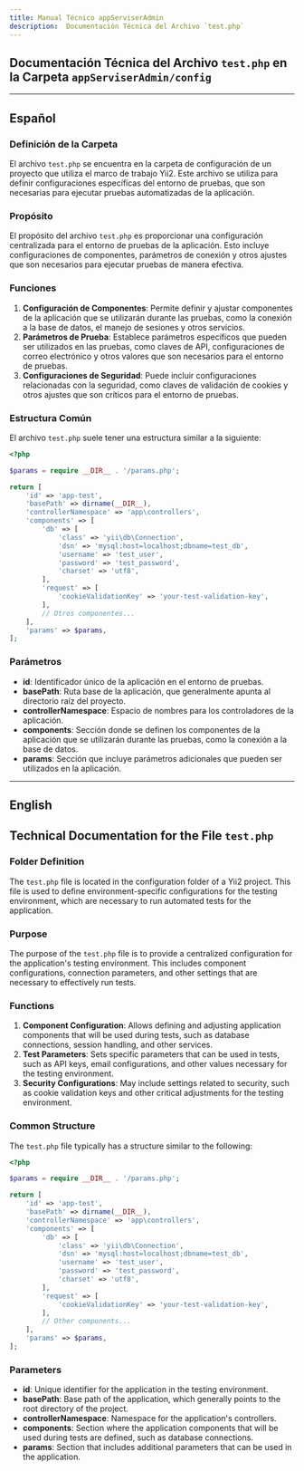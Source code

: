 ```yaml
---
title: Manual Técnico appServiserAdmin
description:  Documentación Técnica del Archivo `test.php`
---
```


## Documentación Técnica del Archivo `test.php` en la Carpeta `appServiserAdmin/config`

---

## Español

### Definición de la Carpeta
El archivo `test.php` se encuentra en la carpeta de configuración de un proyecto que utiliza el marco de trabajo Yii2. Este archivo se utiliza para definir configuraciones específicas del entorno de pruebas, que son necesarias para ejecutar pruebas automatizadas de la aplicación.

### Propósito
El propósito del archivo `test.php` es proporcionar una configuración centralizada para el entorno de pruebas de la aplicación. Esto incluye configuraciones de componentes, parámetros de conexión y otros ajustes que son necesarios para ejecutar pruebas de manera efectiva.

### Funciones

1. **Configuración de Componentes**: Permite definir y ajustar componentes de la aplicación que se utilizarán durante las pruebas, como la conexión a la base de datos, el manejo de sesiones y otros servicios.
2. **Parámetros de Prueba**: Establece parámetros específicos que pueden ser utilizados en las pruebas, como claves de API, configuraciones de correo electrónico y otros valores que son necesarios para el entorno de pruebas.
3. **Configuraciones de Seguridad**: Puede incluir configuraciones relacionadas con la seguridad, como claves de validación de cookies y otros ajustes que son críticos para el entorno de pruebas.

### Estructura Común

El archivo `test.php` suele tener una estructura similar a la siguiente:

```php
<?php

$params = require __DIR__ . '/params.php';

return [
    'id' => 'app-test',
    'basePath' => dirname(__DIR__),
    'controllerNamespace' => 'app\controllers',
    'components' => [
        'db' => [
            'class' => 'yii\db\Connection',
            'dsn' => 'mysql:host=localhost;dbname=test_db',
            'username' => 'test_user',
            'password' => 'test_password',
            'charset' => 'utf8',
        ],
        'request' => [
            'cookieValidationKey' => 'your-test-validation-key',
        ],
        // Otros componentes...
    ],
    'params' => $params,
];
```

### Parámetros

- **id**: Identificador único de la aplicación en el entorno de pruebas.
- **basePath**: Ruta base de la aplicación, que generalmente apunta al directorio raíz del proyecto.
- **controllerNamespace**: Espacio de nombres para los controladores de la aplicación.
- **components**: Sección donde se definen los componentes de la aplicación que se utilizarán durante las pruebas, como la conexión a la base de datos.
- **params**: Sección que incluye parámetros adicionales que pueden ser utilizados en la aplicación.

---

## English

## Technical Documentation for the File `test.php`

### Folder Definition
The `test.php` file is located in the configuration folder of a Yii2 project. This file is used to define environment-specific configurations for the testing environment, which are necessary to run automated tests for the application.

### Purpose
The purpose of the `test.php` file is to provide a centralized configuration for the application's testing environment. This includes component configurations, connection parameters, and other settings that are necessary to effectively run tests.

### Functions

1. **Component Configuration**: Allows defining and adjusting application components that will be used during tests, such as database connections, session handling, and other services.
2. **Test Parameters**: Sets specific parameters that can be used in tests, such as API keys, email configurations, and other values necessary for the testing environment.
3. **Security Configurations**: May include settings related to security, such as cookie validation keys and other critical adjustments for the testing environment.

### Common Structure

The `test.php` file typically has a structure similar to the following:

```php
<?php

$params = require __DIR__ . '/params.php';

return [
    'id' => 'app-test',
    'basePath' => dirname(__DIR__),
    'controllerNamespace' => 'app\controllers',
    'components' => [
        'db' => [
            'class' => 'yii\db\Connection',
            'dsn' => 'mysql:host=localhost;dbname=test_db',
            'username' => 'test_user',
            'password' => 'test_password',
            'charset' => 'utf8',
        ],
        'request' => [
            'cookieValidationKey' => 'your-test-validation-key',
        ],
        // Other components...
    ],
    'params' => $params,
];
```

### Parameters

- **id**: Unique identifier for the application in the testing environment.
- **basePath**: Base path of the application, which generally points to the root directory of the project.
- **controllerNamespace**: Namespace for the application's controllers.
- **components**: Section where the application components that will be used during tests are defined, such as database connections.
- **params**: Section that includes additional parameters that can be used in the application.

